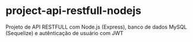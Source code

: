 # project-api-restfull-nodejs
Projeto de API RESTFULL com Node.js (Express), banco de dados MySQL (Sequelize) e autênticação de usuário com JWT
